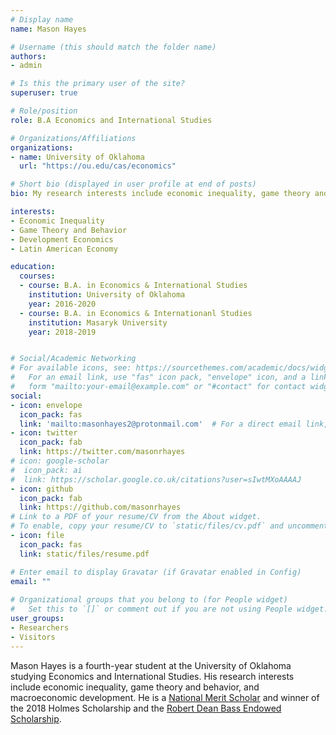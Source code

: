 ```yaml
---
# Display name
name: Mason Hayes

# Username (this should match the folder name)
authors:
- admin

# Is this the primary user of the site?
superuser: true

# Role/position
role: B.A Economics and International Studies

# Organizations/Affiliations
organizations:
- name: University of Oklahoma
  url: "https://ou.edu/cas/economics"

# Short bio (displayed in user profile at end of posts)
bio: My research interests include economic inequality, game theory and behavior, and development economics.

interests:
- Economic Inequality
- Game Theory and Behavior
- Development Economics
- Latin American Economy

education:
  courses:
  - course: B.A. in Economics & International Studies
    institution: University of Oklahoma
    year: 2016-2020
  - course: B.A. in Economics & Internationanl Studies
    institution: Masaryk University
    year: 2018-2019


# Social/Academic Networking
# For available icons, see: https://sourcethemes.com/academic/docs/widgets/#icons
#   For an email link, use "fas" icon pack, "envelope" icon, and a link in the
#   form "mailto:your-email@example.com" or "#contact" for contact widget.
social:
- icon: envelope
  icon_pack: fas
  link: 'mailto:masonhayes2@protonmail.com'  # For a direct email link, use "mailto:test@example.org".
- icon: twitter
  icon_pack: fab
  link: https://twitter.com/masonrhayes
# icon: google-scholar
#  icon_pack: ai
#  link: https://scholar.google.co.uk/citations?user=sIwtMXoAAAAJ
- icon: github
  icon_pack: fab
  link: https://github.com/masonrhayes
# Link to a PDF of your resume/CV from the About widget.
# To enable, copy your resume/CV to `static/files/cv.pdf` and uncomment the lines below.  
- icon: file
  icon_pack: fas
  link: static/files/resume.pdf

# Enter email to display Gravatar (if Gravatar enabled in Config)
email: ""
  
# Organizational groups that you belong to (for People widget)
#   Set this to `[]` or comment out if you are not using People widget.  
user_groups:
- Researchers
- Visitors
---
```


Mason Hayes is a fourth-year student at the University of Oklahoma studying Economics and International Studies. His research interests include economic inequality, game theory and behavior, and macroeconomic development. He is a [National Merit Scholar](https://www.nationalmerit.org/s/1758/interior.aspx?sid=1758&gid=2&pgid=424) and winner of the 2018 Holmes Scholarship and the [Robert Dean Bass Endowed Scholarship](https://www.ou.edu/cas/psc/undergraduate/scholarships).
